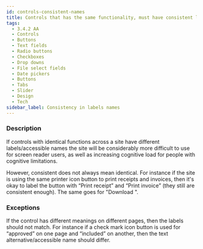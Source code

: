 ```yaml
---
id: controls-consistent-names
title: Controls that has the same functionality, must have consistent labels/accessible names across the site (3.2.4 AA)
tags:
  - 3.4.2 AA
  - Controls
  - Buttons
  - Text fields
  - Radio buttons
  - Checkboxes
  - Drop downs
  - File select fields
  - Date pickers
  - Buttons
  - Tabs
  - Slider
  - Design
  - Tech
sidebar_label: Consistency in labels names
---
```


### Description

If controls with identical functions across a site have different labels/accessible names the site will be considerably more difficult to use for screen reader users, as well as increasing cognitive load for people with cognitive limitations. 

However, consistent does not always mean identical. For instance if the site is using the same printer icon button to print receipts and invoices, then it's okay to label the button with “Print receipt” and “Print invoice” (they still are consistent enough). The same goes for "Download <name of file>".  

### Exceptions

If the control has different meanings on different pages, then the labels should not match. For instance if a check mark icon button is used for “approved” on one page and “included” on another, then the text alternative/accessible name should differ.